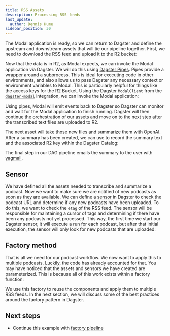```yaml
---
title: RSS Assets
description: Processing RSS feeds
last_update:
  author: Dennis Hume
sidebar_position: 30
---
```


The Modal application is ready, so we can return to Dagster and define the upstream and downstream assets that will tie our pipeline together. First, we need to download the RSS feed and upload it to the R2 bucket:

<CodeExample
  path="docs_projects/project_dagster_modal_pipes/src/project_dagster_modal_pipes/defs/pipeline_factory.py"
  language="python"
  startAfter="start_podcast_audio"
  endBefore="end_podcast_audio"
  title="src/project_dagster_modal_pipes/defs/pipeline_factory.py"
/>

Now that the data is in R2, as Modal expects, we can invoke the Modal application via Dagster. We will do this using [Dagster Pipes](/guides/build/external-pipelines/). Pipes provide a wrapper around a subprocess. This is ideal for executing code in other environments, and also allows us to pass Dagster any necessary context or environment variables to Modal. This is particularly helpful for things like the access keys for the R2 Bucket. Using the Dagster `ModalClient` from the [`dagster-modal`](/integrations/libraries/modal) integration, we can invoke the Modal application:

<CodeExample
  path="docs_projects/project_dagster_modal_pipes/src/project_dagster_modal_pipes/defs/pipeline_factory.py"
  language="python"
  startAfter="start_transcription"
  endBefore="end_transcription"
  title="src/project_dagster_modal_pipes/defs/pipeline_factory.py"
/>

Using pipes, Modal will emit events back to Dagster so Dagster can monitor and wait for the Modal application to finish running. Dagster will then continue the orchestration of our assets and move on to the next step after the transcribed text files are uploaded to R2.

The next asset will take those new files and summarize them with OpenAI. After a summary has been created, we can use <PyObject section="assets" module="dagster" object="MaterializeResult" /> to record the summary text and the associated R2 key within the Dagster Catalog:

<CodeExample
  path="docs_projects/project_dagster_modal_pipes/src/project_dagster_modal_pipes/defs/pipeline_factory.py"
  language="python"
  startAfter="start_summary"
  endBefore="end_summary"
  title="src/project_dagster_modal_pipes/defs/pipeline_factory.py"
/>

The final step in our DAG pipeline emails the summary to the user with [yagmail](https://github.com/kootenpv/yagmail).

## Sensor

We have defined all the assets needed to transcribe and summarize a podcast. Now we want to make sure we are notified of new podcasts as soon as they are available. We can define a [sensor ](/guides/automate/sensors/) in Dagster to check the podcast URL and determine if any new podcasts have been uploaded. To do this, we want to check the `etag` of the RSS feed. The sensor will be responsible for maintaining a cursor of tags and determining if there have been any podcasts not yet processed. This way, the first time we start our Dagster sensor, it will execute a run for each podcast, but after that initial execution, the sensor will only look for new podcasts that are uploaded:

<CodeExample
  path="docs_projects/project_dagster_modal_pipes/src/project_dagster_modal_pipes/defs/pipeline_factory.py"
  language="python"
  startAfter="start_sensor"
  endBefore="end_sensor"
  title="src/project_dagster_modal_pipes/defs/pipeline_factory.py"
/>

## Factory method

That is all we need for our podcast workflow. We now want to apply this to multiple podcasts. Luckily, the code has already accounted for that. You may have noticed that the assets and sensors we have created are parameterized. This is because all of this work exists within a factory function:

<CodeExample
  path="docs_projects/project_dagster_modal_pipes/src/project_dagster_modal_pipes/defs/pipeline_factory.py"
  language="python"
  startAfter="start_factory"
  endBefore="end_factory"
  title="src/project_dagster_modal_pipes/defs/pipeline_factory.py"
/>

We use this factory to reuse the components and apply them to multiple RSS feeds. In the next section, we will discuss some of the best practices around the factory pattern in Dagster.

## Next steps

- Continue this example with [factory pipeline](/examples/modal/factory-pipeline)
